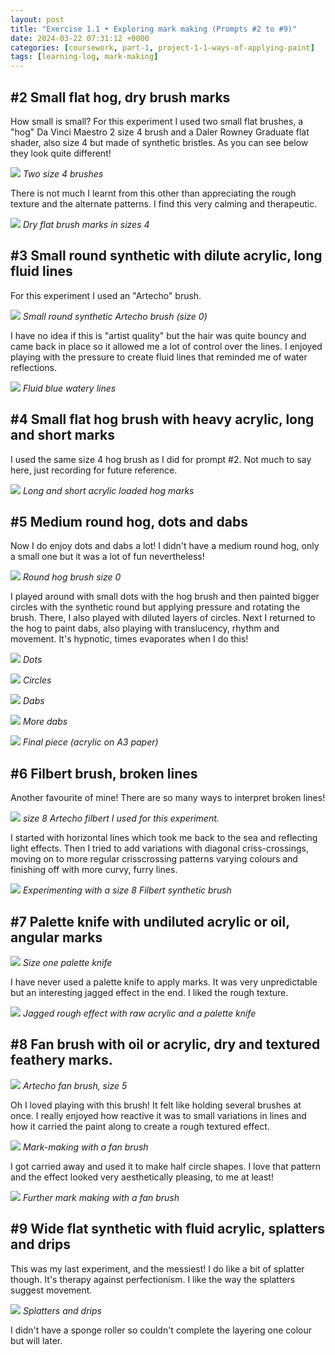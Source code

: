 ```yaml
---
layout: post
title: "Exercise 1.1 • Exploring mark making (Prompts #2 to #9)"
date: 2024-03-22 07:31:12 +0000
categories: [coursework, part-1, project-1-1-ways-of-applying-paint]
tags: [learning-log, mark-making]
---
```


## #2 Small flat hog, dry brush marks
<!-- /wp:heading -->

How small is small? For this experiment I used two small flat brushes, a "hog" Da Vinci Maestro 2 size 4 brush and a Daler Rowney Graduate flat shader, also size 4 but made of synthetic bristles. As you can see below they look quite different!

![](/oca-foundation-painting-log/assets/images/img-3760-1.jpg)
_Two size 4 brushes_

There is not much I learnt from this other than appreciating the rough texture and the alternate patterns. I find this very calming and therapeutic.

![](/oca-foundation-painting-log/assets/images/11186b17-d98e-41d2-a77e-788cfa8966f5-2-1.jpg)
_Dry flat brush marks in sizes 4_
<!-- wp:heading -->
## #3 Small round synthetic with dilute acrylic, long fluid lines
<!-- /wp:heading -->

For this experiment I used an "Artecho" brush.

![](/oca-foundation-painting-log/assets/images/img-3761-jpg-1.jpg)
_Small round synthetic Artecho brush (size 0)_

I have no idea if this is "artist quality" but the hair was quite bouncy and came back in place so it allowed me a lot of control over the lines. I enjoyed playing with the pressure to create fluid lines that reminded me of water reflections.

![](/oca-foundation-painting-log/assets/images/img-3709-1.jpg)
_Fluid blue watery lines_
<!-- wp:heading -->
## #4 Small flat hog brush with heavy acrylic, long and short marks
<!-- /wp:heading -->

I used the same size 4 hog brush as I did for prompt #2. Not much to say here, just recording for future reference.

![](/oca-foundation-painting-log/assets/images/img-3709-3-1.jpg)
_Long and short acrylic loaded hog marks_
<!-- wp:heading -->
## #5 Medium round hog, dots and dabs
<!-- /wp:heading -->

Now I do enjoy dots and dabs a lot! I didn't have a medium round hog, only a small one but it was a lot of fun nevertheless!

![](/oca-foundation-painting-log/assets/images/img-3776-1.jpg)
_Round hog brush size 0_

I played around with small dots with the hog brush and then painted bigger circles with the synthetic round but applying pressure and rotating the brush. There, I also played with diluted layers of circles. Next I returned to the hog to paint dabs, also playing with translucency, rhythm and movement. It's hypnotic, times evaporates when I do this!

<!-- wp:gallery {"linkTo":"none"} -->
<!-- wp:image {"id":400} -->
![](/oca-foundation-painting-log/assets/images/apc-0003-hdr-1.jpg)
_Dots_
<!-- wp:image {"id":403} -->
![](/oca-foundation-painting-log/assets/images/apc-0003-hdr-2-1.jpg)
_Circles_
<!-- wp:image {"id":402} -->
![](/oca-foundation-painting-log/assets/images/apc-0003-hdr-3-1.jpg)
_Dabs_
<!-- wp:image {"id":401} -->
![](/oca-foundation-painting-log/assets/images/apc-0003-hdr-4-1.jpg)
_More dabs_

<!-- /wp:gallery -->
![](/oca-foundation-painting-log/assets/images/img-3812-1.jpg)
_Final piece (acrylic on A3 paper)_
<!-- wp:heading -->
## #6 Filbert brush, broken lines
<!-- /wp:heading -->

Another favourite of mine! There are so many ways to interpret broken lines!

![](/oca-foundation-painting-log/assets/images/img-3815-1.jpg)
_size 8 Artecho filbert I used for this experiment._

I started with horizontal lines which took me back to the sea and reflecting light effects. Then I tried to add variations with diagonal criss-crossings, moving on to more regular crisscrossing patterns varying colours and finishing off with more curvy, furry lines.

![](/oca-foundation-painting-log/assets/images/img-3816-1.jpg)
_Experimenting with a size 8 Filbert synthetic brush_
<!-- wp:heading -->
## #7 Palette knife with undiluted acrylic or oil, angular marks
<!-- /wp:heading -->
![](/oca-foundation-painting-log/assets/images/img-3821-1.jpg)
_Size one palette knife_

I have never used a palette knife to apply marks. It was very unpredictable but an interesting jagged effect in the end. I liked the rough texture.

![](/oca-foundation-painting-log/assets/images/img-3817.jpg)
_Jagged rough effect with raw acrylic and a palette knife_
<!-- wp:heading -->
## #8 Fan brush with oil or acrylic, dry and textured feathery marks.
<!-- /wp:heading -->
![](/oca-foundation-painting-log/assets/images/img-3822-1-1.jpg)
_Artecho fan brush, size 5_

Oh I loved playing with this brush! It felt like holding several brushes at once. I really enjoyed how reactive it was to small variations in lines and how it carried the paint along to create a rough textured effect.

![](/oca-foundation-painting-log/assets/images/img-3818.jpg)
_Mark-making with a fan brush_

I got carried away and used it to make half circle shapes. I love that pattern and the effect looked very aesthetically pleasing, to me at least!

![](/oca-foundation-painting-log/assets/images/img-3819.jpg)
_Further mark making with a fan brush_
<!-- wp:heading -->
## #9 Wide flat synthetic with fluid acrylic, splatters and drips
<!-- /wp:heading -->

This was my last experiment, and the messiest! I do like a bit of splatter though. It's therapy against perfectionism. I like the way the splatters suggest movement.

![](/oca-foundation-painting-log/assets/images/img-3820.jpg)
_Splatters and drips_

I didn't have a sponge roller so couldn't complete the layering one colour but will later.

